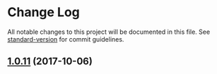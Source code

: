 # Change Log

All notable changes to this project will be documented in this file. See [standard-version](https://github.com/conventional-changelog/standard-version) for commit guidelines.

<a name="1.0.11"></a>
## [1.0.11](https://github.com/uclaradio/eslint-config-uclaradio/compare/v1.0.10...v1.0.11) (2017-10-06)
